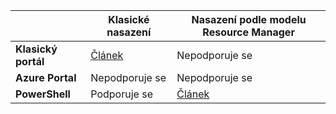 |  | **Klasické nasazení**  |  **Nasazení podle modelu Resource Manager**  |
|----------------------------------------|--------------|------------------------|
| **Klasický portál** | [Článek](../articles/vpn-gateway/vpn-gateway-point-to-site-create.md) | Nepodporuje se |
| **Azure Portal** |  Nepodporuje se  |  Nepodporuje se  |
| **PowerShell** | Podporuje se | [Článek](../articles/vpn-gateway/vpn-gateway-howto-point-to-site-rm-ps.md)|





<!--HONumber=sep16_HO1-->


